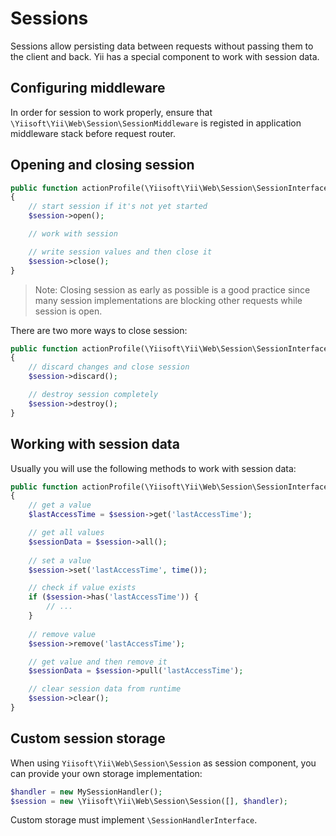 # Sessions

Sessions allow persisting data between requests without passing them to the client and back. Yii has a special component
to work with session data.

## Configuring middleware

In order for session to work properly, ensure that `\Yiisoft\Yii\Web\Session\SessionMiddleware` is registed in application
middleware stack before request router.

## Opening and closing session

```php
public function actionProfile(\Yiisoft\Yii\Web\Session\SessionInterface $session)
{
    // start session if it's not yet started
    $session->open();

    // work with session

    // write session values and then close it
    $session->close();
}
``` 

> Note: Closing session as early as possible is a good practice since many session implementations are blocking other
> requests while session is open.

There are two more ways to close session:

```php
public function actionProfile(\Yiisoft\Yii\Web\Session\SessionInterface $session)
{
    // discard changes and close session
    $session->discard();

    // destroy session completely
    $session->destroy();    
}
```

## Working with session data

Usually you will use the following methods to work with session data:

```php
public function actionProfile(\Yiisoft\Yii\Web\Session\SessionInterface $session)
{
    // get a value
    $lastAccessTime = $session->get('lastAccessTime');

    // get all values
    $sessionData = $session->all();
        
    // set a value
    $session->set('lastAccessTime', time());

    // check if value exists
    if ($session->has('lastAccessTime')) {
        // ...    
    }
    
    // remove value
    $session->remove('lastAccessTime');

    // get value and then remove it
    $sessionData = $session->pull('lastAccessTime');

    // clear session data from runtime
    $session->clear();
}
``` 

## Custom session storage

When using `Yiisoft\Yii\Web\Session\Session` as session component, you can provide your own storage implementation:

```php
$handler = new MySessionHandler();
$session = new \Yiisoft\Yii\Web\Session\Session([], $handler);
```

Custom storage must implement `\SessionHandlerInterface`.

